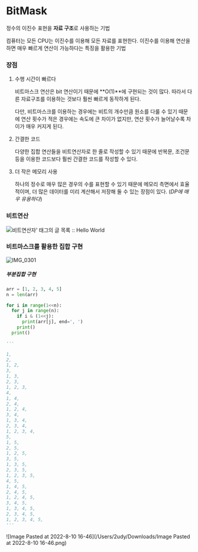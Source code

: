 # BitMask

정수의 이진수 표현을 **자료 구조**로 사용하는 기법

컴퓨터는 모든 CPU는 이진수를 이용해 모든 자료를 표현한다. 이진수를 이용해 연산을 하면 매우 빠르게 연산이 가능하다는 특징을 활용한 기법



### 장점

1. 수행 시간이 빠르다

   비트마스크 연산은 bit 연산이기 때문에 **O(1)**에 구현되는 것이 많다. 따라서 다른 자료구조를 이용하는 것보다 훨씬 빠르게 동작하게 된다. 

   다만, 비트마스크를 이용하는 경우에는 비트의 개수만큼 원소를 다룰 수 있기 때문에 연산 횟수가 적은 경우에는 속도에 큰 차이가 없지만, 연산 횟수가 늘어날수록 차이가 매우 커지게 된다. 

2. 간결한 코드

   다양한 집합 연산들을 비트연산자로 한 줄로 작성할 수 있기 때문에 반복문, 조건문 등을 이용한 코드보다 훨씬 간결한 코드를 작성할 수 있다.

3. 더 작은 메모리 사용

   하나의 정수로 매우 많은 경우의 수를 표현할 수 있기 때문에 메모리 측면에서 효율적이며, 더 많은 데이터를 미리 계산해서 저장해 둘 수 있는 장점이 있다. (*DP에 매우 유용하다*)

   

### 비트연산

![비트연산자' 태그의 글 목록 :: Hello World](/Users/2udy/Downloads/IMG_0300.jpg)



### 비트마스크를 활용한 집합 구현

![IMG_0301](/Users/2udy/Downloads/IMG_0301.jpg)

##### 부분집합 구현

```python
arr = [1, 2, 3, 4, 5]
n = len(arr)

for i in range(1<<n):
  for j in range(n):
    if i & (1<<j):
      print(arr[j], end=', ')
    print()
  print()

'''

1, 
2, 
1, 2, 
3, 
1, 3, 
2, 3, 
1, 2, 3, 
4, 
1, 4, 
2, 4, 
1, 2, 4, 
3, 4, 
1, 3, 4, 
2, 3, 4, 
1, 2, 3, 4, 
5, 
1, 5, 
2, 5, 
1, 2, 5, 
3, 5, 
1, 3, 5, 
2, 3, 5, 
1, 2, 3, 5, 
4, 5, 
1, 4, 5, 
2, 4, 5, 
1, 2, 4, 5, 
3, 4, 5, 
1, 3, 4, 5, 
2, 3, 4, 5, 
1, 2, 3, 4, 5, 
'''
```

![Image Pasted at 2022-8-10 16-46](/Users/2udy/Downloads/Image Pasted at 2022-8-10 16-46.png)